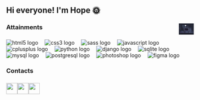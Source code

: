 <h2 align="left">Hi everyone! I'm Hope 🌞</h2>

###

<img align="right" height="30vw" src="https://raw.githubusercontent.com/DamianSuess/DamianSuess/master/images/NightCoding.gif"  />

###

<h3 align="left">Attainments</h3>

###

<div align="left">
  <img src="https://cdn.jsdelivr.net/gh/devicons/devicon/icons/html5/html5-plain.svg" height="25" alt="html5 logo"  />
  <img width="10" />
  <img src="https://cdn.jsdelivr.net/gh/devicons/devicon/icons/css3/css3-plain.svg" height="25" alt="css3 logo"  />
  <img width="10" />
  <img src="https://cdn.jsdelivr.net/gh/devicons/devicon/icons/sass/sass-original.svg" height="25" alt="sass logo"  />
  <img width="10" />
  <img src="https://cdn.jsdelivr.net/gh/devicons/devicon/icons/javascript/javascript-plain.svg" height="25" alt="javascript logo"  />
  <img width="10" />
  <img src="https://cdn.jsdelivr.net/gh/devicons/devicon/icons/cplusplus/cplusplus-plain.svg" height="25" alt="cplusplus logo"  />
  <img width="10" />
  <img src="https://cdn.jsdelivr.net/gh/devicons/devicon/icons/python/python-original.svg" height="25" alt="python logo"  />
  <img width="10" />
  <img src="https://cdn.jsdelivr.net/gh/devicons/devicon/icons/django/django-plain.svg" height="25" alt="django logo"  />
  <img width="10" />
  <img src="https://cdn.jsdelivr.net/gh/devicons/devicon/icons/sqlite/sqlite-original.svg" height="25" alt="sqlite logo"  />
  <img width="10" />
  <img src="https://cdn.jsdelivr.net/gh/devicons/devicon/icons/mysql/mysql-plain.svg" height="25" alt="mysql logo"  />
  <img width="10" />
  <img src="https://cdn.jsdelivr.net/gh/devicons/devicon/icons/postgresql/postgresql-plain.svg" height="25" alt="postgresql logo"  />
  <img width="10" />
  <img src="https://cdn.jsdelivr.net/gh/devicons/devicon/icons/photoshop/photoshop-line.svg" height="25" alt="photoshop logo"  />
  <img width="10" />
  <img src="https://cdn.jsdelivr.net/gh/devicons/devicon/icons/figma/figma-original.svg" height="25" alt="figma logo"  />
</div>

###

<h3 align="left">Contacts</h3>

###

<div align="left">
  
  <a href="mailto:n.sadova98@gmail.com/">
    <img src="https://pngimg.com/uploads/google/google_PNG19639.png" width="30" height="30" align="left" />
  </a>

  <a href="https://t.me/worldofhope666/">
    <img src="https://pngimg.com/uploads/telegram/telegram_PNG6.png" width="30" height="30" align="left" />
  </a>

  <a href="https://www.linkedin.com/in/nadezhda-sadova/">
    <img src="https://pngimg.com/uploads/linkedIn/linkedIn_PNG26.png" width="30" height="30" align="left" />
  </a>
  
</div>
